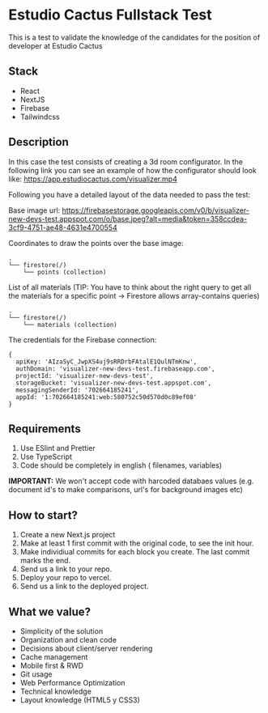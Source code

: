 # Estudio Cactus Fullstack Test

This is a test to validate the knowledge of the candidates for the position of developer at Estudio Cactus

## Stack

- React
- NextJS
- Firebase
- Tailwindcss

## Description

In this case the test consists of creating a 3d room configurator. In the following link you can see an example of how the configurator should look like: https://app.estudiocactus.com/visualizer.mp4

Following you have a detailed layout of the data needed to pass the test:

Base image url: https://firebasestorage.googleapis.com/v0/b/visualizer-new-devs-test.appspot.com/o/base.jpeg?alt=media&token=358ccdea-3cf9-4751-ae48-4631e4700554

Coordinates to draw the points over the base image:

```
.
└── firestore(/)
    └── points (collection)
```

List of all materials (TIP: You have to think about the right query to get all the materials for a specific point -> Firestore allows array-contains queries)

```
.
└── firestore(/)
    └── materials (collection)
```

The credentials for the Firebase connection:

```
{
  apiKey: 'AIzaSyC_JwpXS4uj9sRRDrbFAtalE1QulNTmKnw',
  authDomain: 'visualizer-new-devs-test.firebaseapp.com',
  projectId: 'visualizer-new-devs-test',
  storageBucket: 'visualizer-new-devs-test.appspot.com',
  messagingSenderId: '702664185241',
  appId: '1:702664185241:web:580752c50d570d0c89ef08'
}
```

## Requirements

1. Use ESlint and Prettier
2. Use TypeScript
3. Code should be completely in english ( filenames, variables)

**IMPORTANT:** We won't accept code with harcoded databaes values (e.g. document id's to make comparisons, url's for background images etc)

## How to start?

1. Create a new Next.js project
2. Make at least 1 first commit with the original code, to see the init hour.
3. Make individiual commits for each block you create. The last commit marks the end.
4. Send us a link to your repo.
5. Deploy your repo to vercel.
6. Send us a link to the deployed project.

## What we value?

- Simplicity of the solution
- Organization and clean code
- Decisions about client/server rendering
- Cache management
- Mobile first & RWD
- Git usage
- Web Performance Optimization
- Technical knowledge
- Layout knowledge (HTML5 y CSS3)
